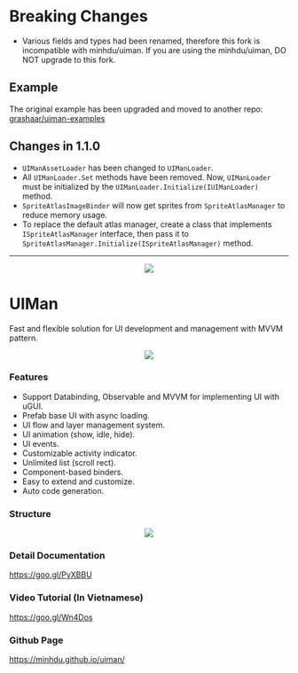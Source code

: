 # Breaking Changes
* Various fields and types had been renamed, therefore this fork is incompatible with minhdu/uiman. If you are using the minhdu/uiman, DO NOT upgrade to this fork.

## Example

The original example has been upgraded and moved to another repo: [grashaar/uiman-examples](https://github.com/grashaar/uiman-examples)

## Changes in 1.1.0
* `UIManAssetLoader` has been changed to `UIManLoader`.
* All `UIManLoader.Set` methods have been removed. Now, `UIManLoader` must be initialized by the `UIManLoader.Initialize(IUIManLoader)` method.
* `SpriteAtlasImageBinder` will now get sprites from `SpriteAtlasManager` to reduce memory usage.
* To replace the default atlas manager, create a class that implements `ISpriteAtlasManager` interface, then pass it to `SpriteAtlasManager.Initialize(ISpriteAtlasManager)` method.

---

<p align="center">
<img src="https://cloud.githubusercontent.com/assets/5210346/20105222/5ec0b97c-a603-11e6-8bf9-717b9d0163bb.png"></img>
</p>

# UIMan
Fast and flexible solution for UI development and management with MVVM pattern.

<p align="center">  
<img src="https://user-images.githubusercontent.com/5210346/43007666-355fbe32-8c63-11e8-8b82-fb883b334747.png"></img>
</p>

### Features
* Support Databinding, Observable and MVVM for implementing UI with uGUI. 
* Prefab base UI with async loading. 
* UI flow and layer management system. 
* UI animation (show, idle, hide). 
* UI events. 
* Customizable activity indicator. 
* Unlimited list (scroll rect). 
* Component-based binders. 
* Easy to extend and customize. 
* Auto code generation. 

### Structure
<p align="center">  
<img src="https://cloud.githubusercontent.com/assets/5210346/20105012/a95b257c-a602-11e6-8ac3-2429ed30a8e9.png"></img>
</p>

### Detail Documentation
https://goo.gl/PyXBBU

### Video Tutorial (In Vietnamese)
https://goo.gl/Wn4Dos

### Github Page
https://minhdu.github.io/uiman/
